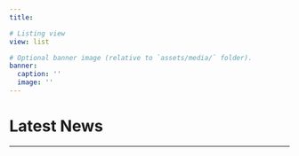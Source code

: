 ```yaml
---
title: 

# Listing view
view: list

# Optional banner image (relative to `assets/media/` folder).
banner:
  caption: ''
  image: ''
---
```


# Latest News

--- 


